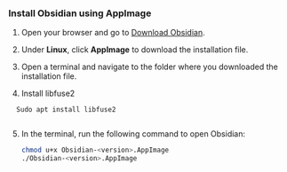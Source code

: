 ### Install Obsidian using AppImage 

1. Open your browser and go to [Download Obsidian](https://obsidian.md/download).
    
2. Under **Linux**, click **AppImage** to download the installation file.
    
3. Open a terminal and navigate to the folder where you downloaded the installation file.
4.
     Install libfuse2
```
  Sudo apt install libfuse2
     
```
    			
5. In the terminal, run the following command to open Obsidian:
    
    ```bash
    chmod u+x Obsidian-<version>.AppImage
    ./Obsidian-<version>.AppImage
    ```